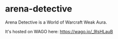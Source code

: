 # arena-detective
Arena Detective is a World of Warcraft Weak Aura. 

It's hosted on WAGO here: 
https://wago.io/_9lsHLauB